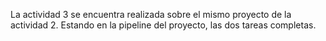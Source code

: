 La actividad 3 se encuentra realizada sobre el mismo proyecto de la actividad 2. Estando en la pipeline del proyecto, las dos tareas completas.
